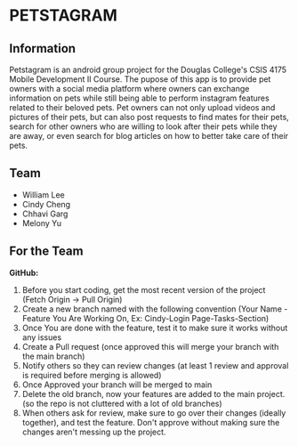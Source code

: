 # PETSTAGRAM
## Information
Petstagram is an android group project for the Douglas College's CSIS 4175 Mobile Development II Course. The pupose of this app is to provide pet owners with a social media platform where owners can exchange information on pets while still being able to perform instagram features related to their beloved pets. Pet owners can not only upload videos and pictures of their pets, but can also post requests to find mates for their pets, search for other owners who are willing to look after their pets while they are away, or even search for blog articles on how to better take care of their pets.

## Team
* William Lee
* Cindy Cheng
* Chhavi Garg
* Melony Yu

## For the Team
**GitHub:**
1. Before you start coding, get the most recent version of the project (Fetch Origin -> Pull Origin)
2. Create a new branch named with the following convention (Your Name - Feature You Are Working On, Ex: Cindy-Login Page-Tasks-Section)
3. Once You are done with the feature, test it to make sure it works without any issues
4. Create a Pull request (once approved this will merge your branch with the main branch)
5. Notify others so they can review changes (at least 1 review and approval is required before merging is allowed)
6. Once Approved your branch will be merged to main
7. Delete the old branch, now your features are added to the main project. (so the repo is not cluttered with a lot of old branches)
8. When others ask for review, make sure to go over their changes (ideally together), and test the feature. Don't approve without making sure the changes aren't messing up the project.
